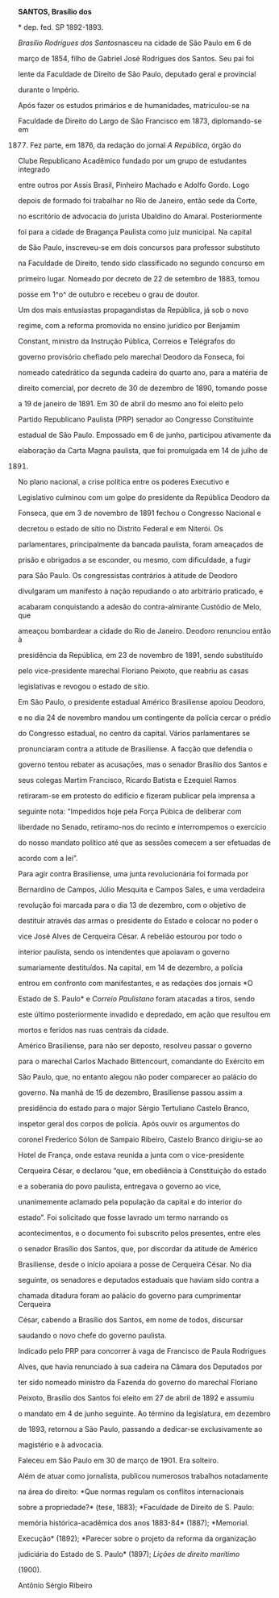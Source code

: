**SANTOS, Brasílio dos**



\* dep. fed. SP 1892-1893.



*Brasílio Rodrigues dos Santos*nasceu na cidade de São Paulo em 6 de

março de 1854, filho de Gabriel José Rodrigues dos Santos. Seu pai foi

lente da Faculdade de Direito de São Paulo, deputado geral e provincial

durante o Império.



Após fazer os estudos primários e de humanidades, matriculou-se na

Faculdade de Direito do Largo de São Francisco em 1873, diplomando-se em

1877. Fez parte, em 1876, da redação do jornal *A República*, órgão do

Clube Republicano Acadêmico fundado por um grupo de estudantes integrado

entre outros por Assis Brasil, Pinheiro Machado e Adolfo Gordo. Logo

depois de formado foi trabalhar no Rio de Janeiro, então sede da Corte,

no escritório de advocacia do jurista Ubaldino do Amaral. Posteriormente

foi para a cidade de Bragança Paulista como juiz municipal. Na capital

de São Paulo, inscreveu-se em dois concursos para professor substituto

na Faculdade de Direito, tendo sido classificado no segundo concurso em

primeiro lugar. Nomeado por decreto de 22 de setembro de 1883, tomou

posse em 1^o^ de outubro e recebeu o grau de doutor.



Um dos mais entusiastas propagandistas da República, já sob o novo

regime, com a reforma promovida no ensino jurídico por Benjamim

Constant, ministro da Instrução Pública, Correios e Telégrafos do

governo provisório chefiado pelo marechal Deodoro da Fonseca, foi

nomeado catedrático da segunda cadeira do quarto ano, para a matéria de

direito comercial, por decreto de 30 de dezembro de 1890, tomando posse

a 19 de janeiro de 1891. Em 30 de abril do mesmo ano foi eleito pelo

Partido Republicano Paulista (PRP) senador ao Congresso Constituinte

estadual de São Paulo. Empossado em 6 de junho, participou ativamente da

elaboração da Carta Magna paulista, que foi promulgada em 14 de julho de

1891.



No plano nacional, a crise política entre os poderes Executivo e

Legislativo culminou com um golpe do presidente da República Deodoro da

Fonseca, que em 3 de novembro de 1891 fechou o Congresso Nacional e

decretou o estado de sítio no Distrito Federal e em Niterói. Os

parlamentares, principalmente da bancada paulista, foram ameaçados de

prisão e obrigados a se esconder, ou mesmo, com dificuldade, a fugir

para São Paulo. Os congressistas contrários à atitude de Deodoro

divulgaram um manifesto à nação repudiando o ato arbitrário praticado, e

acabaram conquistando a adesão do contra-almirante Custódio de Melo, que

ameaçou bombardear a cidade do Rio de Janeiro. Deodoro renunciou então à

presidência da República, em 23 de novembro de 1891, sendo substituído

pelo vice-presidente marechal Floriano Peixoto, que reabriu as casas

legislativas e revogou o estado de sítio.



Em São Paulo, o presidente estadual Américo Brasiliense apoiou Deodoro,

e no dia 24 de novembro mandou um contingente da polícia cercar o prédio

do Congresso estadual, no centro da capital. Vários parlamentares se

pronunciaram contra a atitude de Brasiliense. A facção que defendia o

governo tentou rebater as acusações, mas o senador Brasílio dos Santos e

seus colegas Martim Francisco, Ricardo Batista e Ezequiel Ramos

retiraram-se em protesto do edifício e fizeram publicar pela imprensa a

seguinte nota: “Impedidos hoje pela Força Púbica de deliberar com

liberdade no Senado, retiramo-nos do recinto e interrompemos o exercício

do nosso mandato político até que as sessões comecem a ser efetuadas de

acordo com a lei”.



Para agir contra Brasiliense, uma junta revolucionária foi formada por

Bernardino de Campos, Júlio Mesquita e Campos Sales, e uma verdadeira

revolução foi marcada para o dia 13 de dezembro, com o objetivo de

destituir através das armas o presidente do Estado e colocar no poder o

vice José Alves de Cerqueira César. A rebelião estourou por todo o

interior paulista, sendo os intendentes que apoiavam o governo

sumariamente destituídos. Na capital, em 14 de dezembro, a polícia

entrou em confronto com manifestantes, e as redações dos jornais *O

Estado de S. Paulo* e *Correio Paulistano* foram atacadas a tiros, sendo

este último posteriormente invadido e depredado, em ação que resultou em

mortos e feridos nas ruas centrais da cidade.



Américo Brasiliense, para não ser deposto, resolveu passar o governo

para o marechal Carlos Machado Bittencourt, comandante do Exército em

São Paulo, que, no entanto alegou não poder comparecer ao palácio do

governo. Na manhã de 15 de dezembro, Brasiliense passou assim a

presidência do estado para o major Sérgio Tertuliano Castelo Branco,

inspetor geral dos corpos de polícia. Após ouvir os argumentos do

coronel Frederico Sólon de Sampaio Ribeiro, Castelo Branco dirigiu-se ao

Hotel de França, onde estava reunida a junta com o vice-presidente

Cerqueira César, e declarou “que, em obediência à Constituição do estado

e a soberania do povo paulista, entregava o governo ao vice,

unanimemente aclamado pela população da capital e do interior do

estado”. Foi solicitado que fosse lavrado um termo narrando os

acontecimentos, e o documento foi subscrito pelos presentes, entre eles

o senador Brasílio dos Santos, que, por discordar da atitude de Américo

Brasiliense, desde o início apoiara a posse de Cerqueira César. No dia

seguinte, os senadores e deputados estaduais que haviam sido contra a

chamada ditadura foram ao palácio do governo para cumprimentar Cerqueira

César, cabendo a Brasílio dos Santos, em nome de todos, discursar

saudando o novo chefe do governo paulista.



Indicado pelo PRP para concorrer à vaga de Francisco de Paula Rodrigues

Alves, que havia renunciado à sua cadeira na Câmara dos Deputados por

ter sido nomeado ministro da Fazenda do governo do marechal Floriano

Peixoto, Brasílio dos Santos foi eleito em 27 de abril de 1892 e assumiu

o mandato em 4 de junho seguinte. Ao término da legislatura, em dezembro

de 1893, retornou a São Paulo, passando a dedicar-se exclusivamente ao

magistério e à advocacia.



Faleceu em São Paulo em 30 de março de 1901. Era solteiro.



Além de atuar como jornalista, publicou numerosos trabalhos notadamente

na área do direito: *Que normas regulam os conflitos internacionais

sobre a propriedade?* (tese, 1883); *Faculdade de Direito de S. Paulo:

memória histórica-acadêmica dos anos 1883-84* (1887); *Memorial.

Execução* (1892); *Parecer sobre o projeto da reforma da organização

judiciária do Estado de S. Paulo* (1897); *Lições de direito marítimo*

(1900).



Antônio Sérgio Ribeiro



